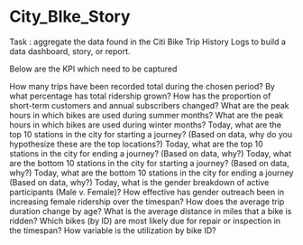 # City_BIke_Story

Task : aggregate the data found in the Citi Bike Trip History Logs to build a data dashboard, story, or report.

Below are the KPI which need to be captured 
 
How many trips have been recorded total during the chosen period?
By what percentage has total ridership grown?
How has the proportion of short-term customers and annual subscribers changed?
What are the peak hours in which bikes are used during summer months?
What are the peak hours in which bikes are used during winter months?
Today, what are the top 10 stations in the city for starting a journey? (Based on data, why do you hypothesize these are the top locations?)
Today, what are the top 10 stations in the city for ending a journey? (Based on data, why?)
Today, what are the bottom 10 stations in the city for starting a journey? (Based on data, why?)
Today, what are the bottom 10 stations in the city for ending a journey (Based on data, why?)
Today, what is the gender breakdown of active participants (Male v. Female)?
How effective has gender outreach been in increasing female ridership over the timespan?
How does the average trip duration change by age?
What is the average distance in miles that a bike is ridden?
Which bikes (by ID) are most likely due for repair or inspection in the timespan?
How variable is the utilization by bike ID?
